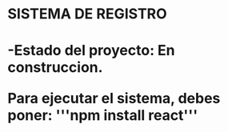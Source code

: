 <h1> SISTEMA DE REGISTRO <h1>

-Estado del proyecto: En construccion.

Para ejecutar el sistema, debes poner:
'''npm install react'''
